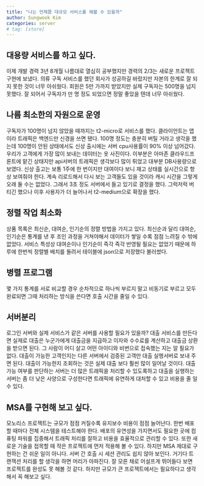 ```yaml
---
title: "나는 언제쯤 대규모 서비스를 해볼 수 있을까"
author: Sungwook Kim
categories: server
# tag: [store]
---
```

## 대용량 서비스를 하고 싶다.
이제 개발 경력 3년 8개월
나름대로 열심히 공부했지만 경력의 2/3는 새로운 프로젝트 구현에 보냈다.
의류 구독 서비스를 했던 회사가 성공하길 바랐지만
자본의 한계로 잘 되지 못한 것이 너무 아쉬웠다.
회원은 5만 가까지 받았지만 실제 구독자는 500명을 넘지 못했다.
잘 되어서 구독자가 만 명 정도 되었으면 정말 좋았을 텐데 너무 아쉬웠다.

## 나름 최소한의 자원으로 운영
구독자가 100명이 넘지 않았을 때까지는 t2-micro로 서비스를 했다.
클라이언트는 앱이라 트래픽은 백엔드만 신경을 쓰면 됐다.
100명 정도는 충분히 버틸 거라고 생각을 했는데
100명이 안된 상태에서도 신상 출시에는 서버 cpu사용률이 90% 이상 넘어갔다.
우리가 고객에게 가장 많이 보내는 데이터는 옷 사진이다.
이부분은 아마존 클라우드프론트에 맡긴 상태지만
api서버의 트래픽은 생각보다 많이 튀었고 대부분 DB사용량으로 보였다.
신상 출고는 보통 1주에 한 번이지만 대여이다 보니
재고 상태를 실시간으로 항상 보여줘야 한다.
계속 리로드해서 다시 보는 고객들도 있을 것이라 캐시 시간을 그렇게 오래 둘 수는 없었다.
그래서 3초 정도 서버에서 들고 있기로 결정을 했다.
그럭저럭 버티긴 했으나 이후 사용자가 더 늘어나서 t2-medium으로 확장을 했다.

## 정렬 작업 최소화
상품 목록은 최신순, 대여순, 인기순의 정렬 방법을 가지고 있다.
최신순과 달리 대여순, 인기순은 통계를 낸 후 조인 과정을 거쳐야해서
데이터가 쌓일 수록 점점 느려질 수 밖에 없었다.
서비스 특성상 대여순이나 인기순이 즉각 즉각 반영될 필요는 없었기 때문에
하루에 한번씩 정렬별 배치를 돌려서 테이블에 json으로 저장했다 불러썼다.

## 병렬 프로그램
몇 가지 통계를 서로 비교할 경우
순차적으로 하나씩 부르지 말고 비동기로 부르고
모두 완료되면 그때 처리하는 방식을 쓴다면 호출 시간을 줄일 수 있다.

## 서버분리
로그인 서버와 실제 서비스가 같은 서버를 사용할 필요가 있을까?
대출 서비스를 만든다면 실제로 대출은 누군가에게 대출금을 지급하고 이자와 수수료를 계산하고
대출금 상환을 받으면 된다.
그 사람이 어디 살고 어떤 아이디와 비번으로 접속했는 지는 알 필요가 없다.
대출이 가능한 고객인지는 다른 서버에서 검증된 고객만 대출 실행서버로 보내 주면 된다.
대출이 가능한지 조회하는 것은 실제 대출 보다 훨씬 많이 일어날 것이다.
대출 가능 여부를 판단하는 서버는 더 많은 트래픽을 처리할 수 있도록하고
대출을 실행하는 서버는 좀 더 낮은 사양으로 구성한다면 트래픽에 유연하게 대처할 수 있고 비용을 줄 일 수 있다.

## MSA를 구현해 보고 싶다.
모노리스 프로젝트는 규모가 점점 커질수록 유지보수 비용이 점점 늘어난다.
한번 배포할 때마다 전체 시스템을 테스트해야 한다.
배포의 유연성을 가지면서도 필요한 곳에 컴퓨팅 파워를 집중해서 트래픽 처리를 잘하고 비용을 효율적으로 관리할 수 있다.
또한 새로운 기술을 접목할 때 작은 프로젝트에 먼저 적용해 볼 수 있다.
하지만 MSA 제대로 구현하는 건 쉬운 일이 아니다.
서버 간 호출 시 세션 관리도 쉽지 않아 보인다.
거기다 트랜잭션 처리를 할 생각을 하면 머리가 아파진다.
잘 모른 채로 어설프게 뛰어들다 보면 프로젝트를 완성도 못 해볼 것 같다.
하지만 규모가 큰 프로젝트에서는 필요하다고 생각해서 꼭 해보고 싶다.